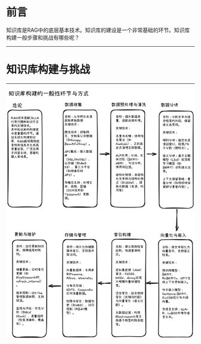 # 前言

知识库是RAG中的底层基本技术。知识库的建设是一个非常基础的环节。知识库构建一般步骤和挑战有哪些呢？




***




# 知识库构建与挑战



***



![知识库构建与挑战](https://github.com/xiangyuliu/material_arrangement/blob/main/sources/image/RAG/%E7%9F%A5%E8%AF%86%E5%BA%93%E6%9E%84%E5%BB%BA.png)










